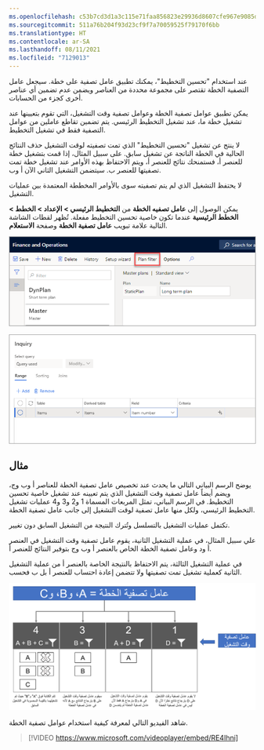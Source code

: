 ```yaml
---
ms.openlocfilehash: c53b7cd3d1a3c115e71faa856823e29936d8607cfe967e9085d5e849992f110b
ms.sourcegitcommit: 511a76b204f93d23cf9f7a70059525f79170f6bb
ms.translationtype: HT
ms.contentlocale: ar-SA
ms.lasthandoff: 08/11/2021
ms.locfileid: "7129013"
---
```

عند استخدام "تحسين التخطيط"، يمكنك تطبيق عامل تصفية على خطة. سيجعل عامل التصفية الخطة تقتصر على مجموعة محددة من العناصر ويضمن عدم تضمين أي عناصر أخرى كجزء من الحسابات. 

يمكن تطبيق عوامل تصفية الخطة وعوامل تصفية وقت التشغيل، التي تقوم بتعيينها عند تشغيل خطة ما، عند تشغيل التخطيط الرئيسي. يتم تضمين تقاطع عاملين من عوامل التصفية فقط في تشغيل التخطيط. 

لا ينتج عن تشغيل "تحسين التخطيط" الذي تمت تصفيته لوقت التشغيل حذف النتائج الحالية في الخطة الناتجة عن تشغيل سابق. على سبيل المثال، إذا قمت بتشغيل خطة للعنصر أ، فستمنحك نتائج للعنصر أ، ويتم الاحتفاظ بهذه الأوامر عند تشغيل خطة تمت تصفيتها للعنصر ب. سيتضمن التشغيل الثاني الآن أ وب. 

لا يحتفظ التشغيل الذي لم يتم تصفيته سوى بالأوامر المخططة المعتمدة بين عمليات التشغيل. 

يمكن الوصول إلى **عامل تصفيه الخطة** من **التخطيط الرئيسي > الإعداد > الخطط > الخطط الرئيسية** عندما تكون خاصية تحسين التخطيط مفعلة. تُظهر لقطات الشاشة التالية علامة تبويب **عامل تصفية الخطة** وصفحة **الاستعلام**.

![لقطة شاشة لصفحة الخطط الرئيسية تبرز علامة تبويب عامل تصفية الخطة.](../media/filters-1-ssm.png)


[ ![ لقطة شاشة لصفحة الاستعلام الخاصة بعامل تصفية الخطة.](../media/filters-2-ss.png) ](../media/filters-2-ss.png#lightbox)


## <a name="example"></a>مثال

يوضح الرسم البياني التالي ما يحدث عند تخصيص عامل تصفية الخطة للعناصر أ وب وج، ويضم أيضاً عامل تصفية وقت التشغيل الذي يتم تعيينه عند تشغيل خاصية تحسين التخطيط. في الرسم البياني، تمثل المربعات المسماة 1 و2 و3 و4 عمليات تشغيل التخطيط الرئيسي، ولكل منها عامل تصفية لوقت التشغيل إلى جانب عامل تصفية الخطة. 

تكتمل عمليات التشغيل بالتسلسل وتُترك النتيجة من التشغيل السابق دون تغيير. 

علي سبيل المثال، في عملية التشغيل الثانية، يقوم عامل تصفية وقت التشغيل في العنصر أ ود وعامل تصفية الخطة الخاص بالعنصر أ وب وج بتوفير النتائج للعنصر أ. 

في عملية التشغيل الثالثة، يتم الاحتفاظ بالنتيجة الخاصة بالعنصر أ من عملية التشغيل الثانية كعملية تشغيل تمت تصفيتها ولا تتضمن إعادة احتساب للعنصر أ بل ب فحسب.


[ ![رسم بياني يمثل ما يحدث عندما يكون عامل تصفيه الخطة خاص بالعناصر أ وب وج ويضم أيضاً عامل تصفية وقت التشغيل.](../media/filters-3-c.png) ](../media/filters-3-c.png#lightbox)

 
شاهد الفيديو التالي لمعرفة كيفية استخدام عوامل تصفية الخطة.

 > [!VIDEO https://www.microsoft.com/videoplayer/embed/RE4Ihni]

